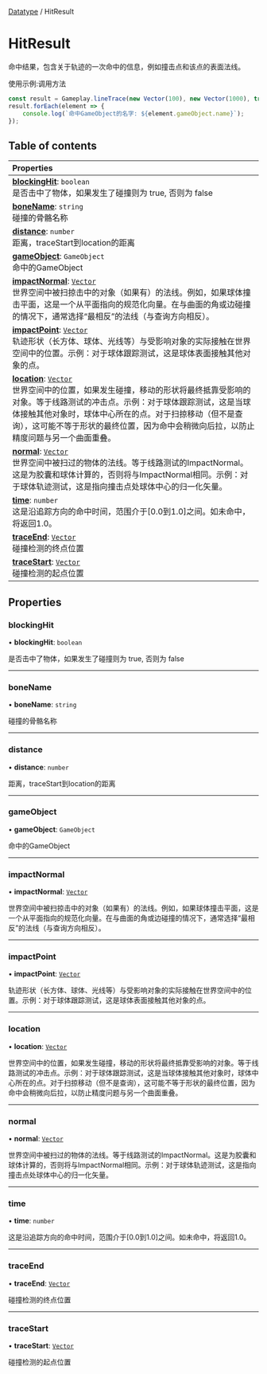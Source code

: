 [Datatype](../groups/Datatype.Datatype.md) / HitResult

# HitResult <Badge type="tip" text="Class" /> <Score text="HitResult" />

命中结果，包含关于轨迹的一次命中的信息，例如撞击点和该点的表面法线。

使用示例:调用方法
```ts
const result = Gameplay.lineTrace(new Vector(100), new Vector(1000), true, true);
result.forEach(element => {
    console.log(`命中GameObject的名字: ${element.gameObject.name}`);
});
```

## Table of contents

| Properties |
| :-----|
| **[blockingHit](Gameplay.HitResult.md#blockinghit)**: `boolean` <br> 是否击中了物体，如果发生了碰撞则为 true, 否则为 false|
| **[boneName](Gameplay.HitResult.md#bonename)**: `string` <br> 碰撞的骨骼名称|
| **[distance](Gameplay.HitResult.md#distance)**: `number` <br> 距离，traceStart到location的距离|
| **[gameObject](Gameplay.HitResult.md#gameobject)**: `GameObject` <br> 命中的GameObject|
| **[impactNormal](Gameplay.HitResult.md#impactnormal)**: [`Vector`](Type.Vector.md) <br> 世界空间中被扫掠击中的对象（如果有）的法线。例如，如果球体撞击平面，这是一个从平面指向的规范化向量。在与曲面的角或边碰撞的情况下，通常选择“最相反”的法线（与查询方向相反）。|
| **[impactPoint](Gameplay.HitResult.md#impactpoint)**: [`Vector`](Type.Vector.md) <br> 轨迹形状（长方体、球体、光线等）与受影响对象的实际接触在世界空间中的位置。示例：对于球体跟踪测试，这是球体表面接触其他对象的点。|
| **[location](Gameplay.HitResult.md#location)**: [`Vector`](Type.Vector.md) <br> 世界空间中的位置，如果发生碰撞，移动的形状将最终抵靠受影响的对象。等于线路测试的冲击点。示例：对于球体跟踪测试，这是当球体接触其他对象时，球体中心所在的点。对于扫掠移动（但不是查询），这可能不等于形状的最终位置，因为命中会稍微向后拉，以防止精度问题与另一个曲面重叠。|
| **[normal](Gameplay.HitResult.md#normal)**: [`Vector`](Type.Vector.md) <br> 世界空间中被扫过的物体的法线。等于线路测试的ImpactNormal。这是为胶囊和球体计算的，否则将与ImpactNormal相同。示例：对于球体轨迹测试，这是指向撞击点处球体中心的归一化矢量。|
| **[time](Gameplay.HitResult.md#time)**: `number` <br> 这是沿追踪方向的命中时间，范围介于[0.0到1.0]之间。如未命中，将返回1.0。|
| **[traceEnd](Gameplay.HitResult.md#traceend)**: [`Vector`](Type.Vector.md) <br> 碰撞检测的终点位置|
| **[traceStart](Gameplay.HitResult.md#tracestart)**: [`Vector`](Type.Vector.md) <br> 碰撞检测的起点位置|

## Properties

### blockingHit <Score text="blockingHit" /> 

• **blockingHit**: `boolean`

是否击中了物体，如果发生了碰撞则为 true, 否则为 false

___

### boneName <Score text="boneName" /> 

• **boneName**: `string`

碰撞的骨骼名称

___

### distance <Score text="distance" /> 

• **distance**: `number`

距离，traceStart到location的距离

___

### gameObject <Score text="gameObject" /> 

• **gameObject**: `GameObject`

命中的GameObject

___

### impactNormal <Score text="impactNormal" /> 

• **impactNormal**: [`Vector`](Type.Vector.md)

世界空间中被扫掠击中的对象（如果有）的法线。例如，如果球体撞击平面，这是一个从平面指向的规范化向量。在与曲面的角或边碰撞的情况下，通常选择“最相反”的法线（与查询方向相反）。

___

### impactPoint <Score text="impactPoint" /> 

• **impactPoint**: [`Vector`](Type.Vector.md)

轨迹形状（长方体、球体、光线等）与受影响对象的实际接触在世界空间中的位置。示例：对于球体跟踪测试，这是球体表面接触其他对象的点。

___

### location <Score text="location" /> 

• **location**: [`Vector`](Type.Vector.md)

世界空间中的位置，如果发生碰撞，移动的形状将最终抵靠受影响的对象。等于线路测试的冲击点。示例：对于球体跟踪测试，这是当球体接触其他对象时，球体中心所在的点。对于扫掠移动（但不是查询），这可能不等于形状的最终位置，因为命中会稍微向后拉，以防止精度问题与另一个曲面重叠。

___

### normal <Score text="normal" /> 

• **normal**: [`Vector`](Type.Vector.md)

世界空间中被扫过的物体的法线。等于线路测试的ImpactNormal。这是为胶囊和球体计算的，否则将与ImpactNormal相同。示例：对于球体轨迹测试，这是指向撞击点处球体中心的归一化矢量。

___

### time <Score text="time" /> 

• **time**: `number`

这是沿追踪方向的命中时间，范围介于[0.0到1.0]之间。如未命中，将返回1.0。

___

### traceEnd <Score text="traceEnd" /> 

• **traceEnd**: [`Vector`](Type.Vector.md)

碰撞检测的终点位置

___

### traceStart <Score text="traceStart" /> 

• **traceStart**: [`Vector`](Type.Vector.md)

碰撞检测的起点位置
